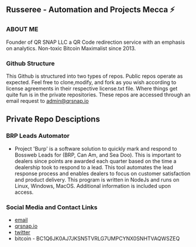 ## Russeree - Automation and Projects Mecca ⚡

### ABOUT ME
Founder of QR SNAP LLC a QR Code redirection service with an emphasis on analytics. Non-toxic Bitcoin Maximalist since 2013.

### Github Structure
This Github is structured into two types of repos. Public repos operate as expected. Feel free to clone,modify, and fork as you wish according to license agreements in their respective license.txt file. Where things get quite fun is in the private repositories. These repos are accessed through an email request to [admin@qrsnap.io](mailto:admin@qrsnap.io)

## Private Repo Desciptions 

### BRP Leads Automator  
* Project 'Burp' is a software solution to quickly mark and respond to Bossweb Leads for (BRP, Can Am, and Sea Doo). This is important to dealers since points are awarded each quarter based on the time a dealership took to respond to a lead. This tool automates the lead response process and enables dealers to focus on customer satisfaction and product delivery. This program is written in NodeJs and runs on Linux, Windows, MacOS. Additional information is included upon access. 

### Social Media and Contact Links
* [email](mailto:admin@qrsnap.io)
* [qrsnap.io](https://qrsnap.io)
* [twitter](https://twitter.com/russeree)
* bitcoin - BC1Q6JK0AJ7JKSN5TVRLG7UMPCYNX0SNHTVAQWSZEQ
